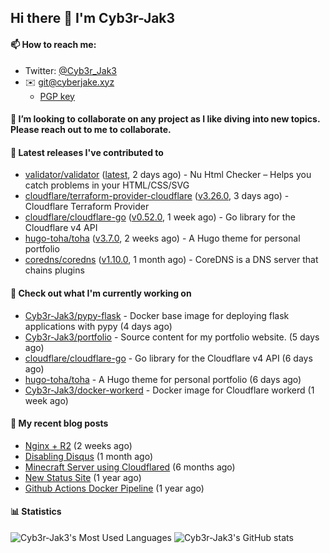 ## Hi there 👋 I'm Cyb3r-Jak3

#### 📫 How to reach me:
  - Twitter: [@Cyb3r_Jak3](https://twitter.com/Cyb3r_Jak3)
  - ✉️ git@cyberjake.xyz
    - [PGP key](https://gist.githubusercontent.com/Cyb3r-Jak3/d1068b61b50239b171faf018a0269f67/raw/b876db002e6b0630795382c0b9134771ffa5fe3a/cyb3rjak3@pm.me.asc)


#### 👯 I’m looking to collaborate on any project as I like diving into new topics. Please reach out to me to collaborate.


#### 🔭 Latest releases I've contributed to

- [validator/validator](https://github.com/validator/validator) ([latest](https://github.com/validator/validator/releases/tag/latest), 2 days ago) - Nu Html Checker – Helps you catch problems in your HTML/CSS/SVG
- [cloudflare/terraform-provider-cloudflare](https://github.com/cloudflare/terraform-provider-cloudflare) ([v3.26.0](https://github.com/cloudflare/terraform-provider-cloudflare/releases/tag/v3.26.0), 3 days ago) - Cloudflare Terraform Provider
- [cloudflare/cloudflare-go](https://github.com/cloudflare/cloudflare-go) ([v0.52.0](https://github.com/cloudflare/cloudflare-go/releases/tag/v0.52.0), 1 week ago) - Go library for the Cloudflare v4 API
- [hugo-toha/toha](https://github.com/hugo-toha/toha) ([v3.7.0](https://github.com/hugo-toha/toha/releases/tag/v3.7.0), 2 weeks ago) - A Hugo theme for personal portfolio
- [coredns/coredns](https://github.com/coredns/coredns) ([v1.10.0](https://github.com/coredns/coredns/releases/tag/v1.10.0), 1 month ago) - CoreDNS is a DNS server that chains plugins

#### 👷 Check out what I'm currently working on

- [Cyb3r-Jak3/pypy-flask](https://github.com/Cyb3r-Jak3/pypy-flask) - Docker base image for deploying flask applications with pypy (4 days ago)
- [Cyb3r-Jak3/portfolio](https://github.com/Cyb3r-Jak3/portfolio) -  Source content for my portfolio website. (5 days ago)
- [cloudflare/cloudflare-go](https://github.com/cloudflare/cloudflare-go) - Go library for the Cloudflare v4 API (6 days ago)
- [hugo-toha/toha](https://github.com/hugo-toha/toha) - A Hugo theme for personal portfolio (6 days ago)
- [Cyb3r-Jak3/docker-workerd](https://github.com/Cyb3r-Jak3/docker-workerd) - Docker image for Cloudflare workerd (1 week ago)

#### 📜 My recent blog posts

- [Nginx &#43; R2](https://blog.cyberjake.xyz/Nginx-Proxy-R2/) (2 weeks ago)
- [Disabling Disqus](https://blog.cyberjake.xyz/Disabling-Disqus/) (1 month ago)
- [Minecraft Server using Cloudflared](https://blog.cyberjake.xyz/Cloudflared-Minecraft/) (6 months ago)
- [New Status Site](https://blog.cyberjake.xyz/New-Status-Site/) (1 year ago)
- [Github Actions Docker Pipeline](https://blog.cyberjake.xyz/Github-Action-Docker/) (1 year ago)


#### 📊 Statistics
![Cyb3r-Jak3's Most Used Languages](https://github-readme-stats.vercel.app/api/top-langs/?username=Cyb3r-Jak3&theme=cobalt&hide=css,html,scss)
![Cyb3r-Jak3's GitHub stats](https://github-readme-stats.vercel.app/api?username=Cyb3r-Jak3&count_private=true&show_icons=true&theme=cobalt&line_height=40)
